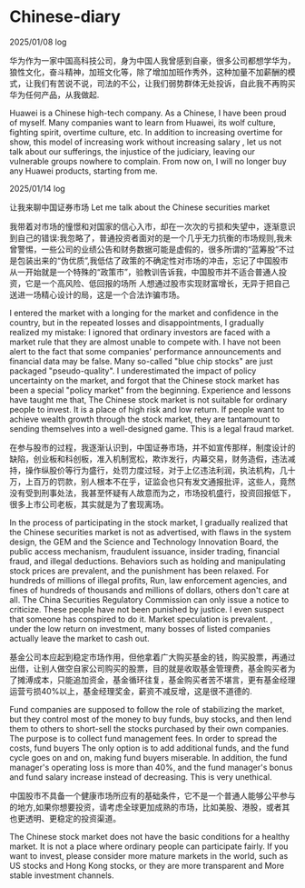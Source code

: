 # Chinese-diary
2025/01/08 log

华为作为一家中国高科技公司，身为中国人我曾感到自豪，很多公司都想学华为，狼性文化，奋斗精神，加班文化等，除了增加加班作秀外，这种加量不加薪酬的模式，让我们有苦说不说，司法的不公，让我们弱势群体无处投诉，自此我不再购买华为任何产品，从我做起.


Huawei is a Chinese high-tech company. As a Chinese, I have been proud of myself. Many companies want to learn from Huawei, its wolf culture, fighting spirit, overtime culture, etc. In addition to increasing overtime for show, this model of increasing work without increasing salary , let us not talk about our sufferings, the injustice of the judiciary, leaving our vulnerable groups nowhere to complain. From now on, I will no longer buy any Huawei products, starting from me.


2025/01/14 log

让我来聊中国证券市场
Let me talk about the Chinese securities market


我带着对市场的憧憬和对国家的信心入市，却在一次次的亏损和失望中，逐渐意识到自己的错误:我忽略了，普通投资者面对的是一个几乎无力抗衡的市场规则,我未曾警惕，一些公司的业绩公告和财务数据可能是虚假的，很多所谓的“蓝筹股”不过是包装出来的“伪优质”,我低估了政策的不确定性对市场的冲击，忘记了中国股市从一开始就是一个特殊的“政策市”，验教训告诉我，中国股市并不适合普通人投资，它是一个高风险、低回报的场所
人想通过股市实现财富增长，无异于把自己送进一场精心设计的局，这是一个合法诈骗市场。

I entered the market with a longing for the market and confidence in the country, but in the repeated losses and disappointments, I gradually realized my mistake: I ignored that ordinary investors are faced with a market rule that they are almost unable to compete with. I have not been alert to the fact that some companies' performance announcements and financial data may be false. Many so-called "blue chip stocks" are just packaged "pseudo-quality". I underestimated the impact of policy uncertainty on the market, and forgot that the Chinese stock market has been a special "policy market" from the beginning. Experience and lessons have taught me that, The Chinese stock market is not suitable for ordinary people to invest. It is a place of high risk and low return.
If people want to achieve wealth growth through the stock market, they are tantamount to sending themselves into a well-designed game. This is a legal fraud market.

在参与股市的过程，我逐渐认识到，中国证券市场，并不如宣传那样，制度设计的缺陷，创业板和科创板，准入机制宽松，欺诈发行，内幕交易，财务造假，违法减持，操作纵股价等行为盛行，处罚力度过轻，对于上亿违法利润，执法机构，几十万，上百万的罚款，别人根本不在乎，证监会也只有发文通报批评，这些人，竟然没有受到刑事处法，我甚至怀疑有人故意而为之，市场投机盛行，投资回报低下，很多上市公司老板，其实就是为了套现离场。

In the process of participating in the stock market, I gradually realized that the Chinese securities market is not as advertised, with flaws in the system design, the GEM and the Science and Technology Innovation Board, the public access mechanism, fraudulent issuance, insider trading, financial fraud, and illegal deductions. Behaviors such as holding and manipulating stock prices are prevalent, and the punishment has been relaxed. For hundreds of millions of illegal profits, Run, law enforcement agencies, and fines of hundreds of thousands and millions of dollars, others don't care at all. The China Securities Regulatory Commission can only issue a notice to criticize. These people have not been punished by justice. I even suspect that someone has conspired to do it. Market speculation is prevalent. , under the low return on investment, many bosses of listed companies actually leave the market to cash out.

基金公司本应起到稳定市场作用，但他拿着广大购买基金的钱，购买股票，再通过出借，让别人做空自家公司购买的股票，目的就是收取基金管理费，基金购买者为了摊溥成本，只能追加资金，基金循环往复，基金购买者苦不堪言，更有基金经理运营亏损40%以上，基金经理奖金，薪资不减反增，这是很不道德的.

Fund companies are supposed to follow the role of stabilizing the market, but they control most of the money to buy funds, buy stocks, and then lend them to others to short-sell the stocks purchased by their own companies. The purpose is to collect fund management fees. In order to spread the costs, fund buyers The only option is to add additional funds, and the fund cycle goes on and on, making fund buyers miserable. In addition, the fund manager's operating loss is more than 40%, and the fund manager's bonus and fund salary increase instead of decreasing. This is very unethical.



中国股市不具备一个健康市场所应有的基础条件，它不是一个普通人能够公平参与的地方,如果你想要投资，请考虑全球更加成熟的市场，比如美股、港股，或者其也更透明、更稳定的投资渠道。

The Chinese stock market does not have the basic conditions for a healthy market. It is not a place where ordinary people can participate fairly. If you want to invest, please consider more mature markets in the world, such as US stocks and Hong Kong stocks, or they are more transparent and More stable investment channels.
